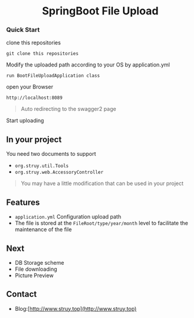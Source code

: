 <h1 align="center">SpringBoot File Upload</h1>


### Quick Start

clone this repositories

```
git clone this repositories
```

Modify the uploaded path according to your OS by application.yml

```
run BootFileUploadApplication class
```

open your Browser

```
http://localhost:8089
```

>Auto redirecting to the swagger2 page

Start uploading

## In your project

You need two documents to support

- `org.struy.util.Tools`
- `org.struy.web.AccessoryController`

>You may have a little modification that can be used in your project



## Features
- `application.yml` Configuration upload path
- The file is stored at the `FileRoot/type/year/month` level to facilitate the maintenance of the file

## Next
- DB Storage scheme
- File downloading
- Picture Preview

## Contact
- Blog:[http://www.struy.top](http://www.struy.top)